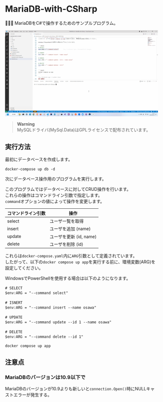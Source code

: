 # MariaDB-with-CSharp

🦉🦉🦉 MariaDBをC#で操作するためのサンプルプログラム。  

![成果物](./docs/img/fruit.gif)  

> **Warning**  
> MySQLドライバ(MySql.Data)はGPLライセンスで配布されています。  

## 実行方法

最初にデータベースを作成します。  

```shell
docker-compose up db -d
```

次にデータベース操作用のプログラムを実行します。  

このプログラムではデータベースに対してCRUD操作を行います。  
これらの操作はコマンドライン引数で指定します。  
`command`オプションの値によって操作を変更します。  

| コマンドライン引数 | 操作 |
| --- | --- |
| select | ユーザ一覧を取得 |
| insert | ユーザを追加 (name) |
| update | ユーザを更新 (id, name) |
| delete | ユーザを削除 (id) |

これらは`docker-compose.yaml`内に`ARG`引数として定義されています。  
したがって、以下の`docker compose up app`を実行する前に、環境変数(ARG)を設定してください。  

WindowsでPowerShellを使用する場合は以下のようになります。  

```shell
# SELECT
$env:ARG = "--command select"

# ISNERT
$env:ARG = "--command insert --name osawa"

# UPDATE
$env:ARG = "--command update --id 1 --name osawa"

# DELETE
$env:ARG = "--command delete --id 1"
```

```shell
docker compose up app
```

## 注意点

### MariaDBのバージョンは10.9以下で

MariaDBのバージョンが10.9よりも新しいと`connection.Open()`時にNULLキャストエラーが発生する。  
